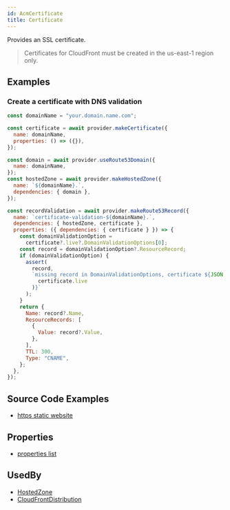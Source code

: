 ```yaml
---
id: AcmCertificate
title: Certificate
---
```


Provides an SSL certificate.

> Certificates for CloudFront must be created in the us-east-1 region only.

## Examples

### Create a certificate with DNS validation

```js
const domainName = "your.domain.name.com";

const certificate = await provider.makeCertificate({
  name: domainName,
  properties: () => ({}),
});

const domain = await provider.useRoute53Domain({
  name: domainName,
});
const hostedZone = await provider.makeHostedZone({
  name: `${domainName}.`,
  dependencies: { domain },
});

const recordValidation = await provider.makeRoute53Record({
  name: `certificate-validation-${domainName}.`,
  dependencies: { hostedZone, certificate },
  properties: ({ dependencies: { certificate } }) => {
    const domainValidationOption =
      certificate?.live?.DomainValidationOptions[0];
    const record = domainValidationOption?.ResourceRecord;
    if (domainValidationOption) {
      assert(
        record,
        `missing record in DomainValidationOptions, certificate ${JSON.stringify(
          certificate.live
        )}`
      );
    }
    return {
      Name: record?.Name,
      ResourceRecords: [
        {
          Value: record?.Value,
        },
      ],
      TTL: 300,
      Type: "CNAME",
    };
  },
});
```

## Source Code Examples

- [https static website ](https://github.com/grucloud/grucloud/blob/main/examples/aws/website-https/iac.js)

## Properties

- [properties list](https://docs.aws.amazon.com/AWSJavaScriptSDK/latest/AWS/ACM.html#requestCertificate-property)

## UsedBy

- [HostedZone](../Route53/Route53HostedZone)
- [CloudFrontDistribution](../CloudFront/CloudFrontDistribution)
